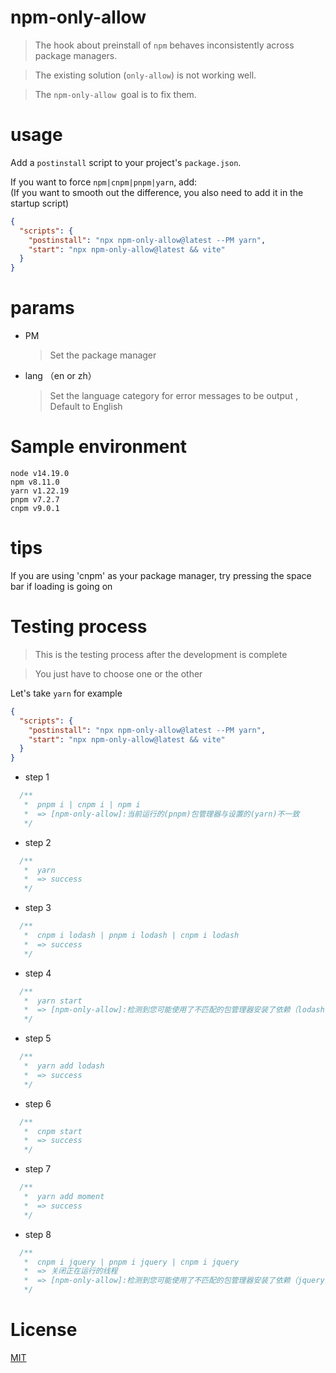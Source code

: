 # npm-only-allow
> The hook about preinstall of `npm` behaves inconsistently across package managers. 

> The existing solution (`only-allow`) is not working well.  

> The `npm-only-allow `goal is to fix them. 

# usage

Add a `postinstall` script to your project's `package.json`.  

If you want to force `npm|cnpm|pnpm|yarn`, add:  
(If you want to smooth out the difference, you also need to add it in the startup script)

```json
{
  "scripts": {
    "postinstall": "npx npm-only-allow@latest --PM yarn",
    "start": "npx npm-only-allow@latest && vite"
  }
}
```

# params
* PM
  > Set the package manager
* lang （en or zh）
  > Set the language category for error messages to be output , Default to English

# Sample environment
`node v14.19.0`  
`npm v8.11.0`  
`yarn v1.22.19`  
`pnpm v7.2.7`  
`cnpm v9.0.1`

# tips
If you are using 'cnpm' as your package manager, try pressing the space bar if loading is going on

# Testing process
> This is the testing process after the development is complete

> You just have to choose one or the other

Let's take `yarn` for example

```json
{
  "scripts": {
    "postinstall": "npx npm-only-allow@latest --PM yarn",
    "start": "npx npm-only-allow@latest && vite"
  }
}
```
* step 1  
```js
  /**
   *  pnpm i | cnpm i | npm i 
   *  => [npm-only-allow]:当前运行的(pnpm)包管理器与设置的(yarn)不一致
   */
```
* step 2  
```js
  /**
   *  yarn
   *  => success
   */
```
* step 3  
```js
  /**
   *  cnpm i lodash | pnpm i lodash | cnpm i lodash
   *  => success
   */
```
* step 4  
```js
  /**
   *  yarn start
   *  => [npm-only-allow]:检测到您可能使用了不匹配的包管理器安装了依赖（lodash),请卸载或使用正确的管理器安装后重试
   */
```
* step 5  
```js
  /**
   *  yarn add lodash
   *  => success
   */
```
* step 6  
```js
  /**
   *  cnpm start
   *  => success
   */
```
* step 7  
```js
  /**
   *  yarn add moment
   *  => success
   */
```
* step 8  
```js
  /**
   *  cnpm i jquery | pnpm i jquery | cnpm i jquery
   *  => 关闭正在运行的线程
   *  => [npm-only-allow]:检测到您可能使用了不匹配的包管理器安装了依赖（jquery),请卸载或使用正确的管理器安装后重试
   */
```
# License
[MIT](LICENSE)